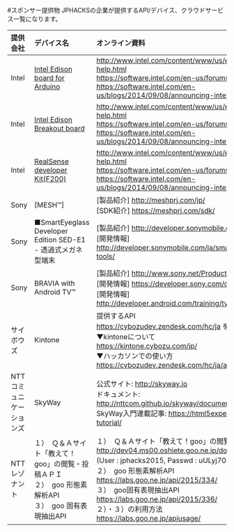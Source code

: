 #スポンサー提供物
JPHACKSの企業が提供するAPI/デバイス、クラウドサービス一覧になります。

| 提供会社 | デバイス名 | オンライン資料 |
|:-----------|:------------|:------------|
|Intel | [Intel Edison board for Arduino](http://edison-lab.jp/edison-arduino/) |http://www.intel.com/content/www/us/en/do-it-yourself/get-help.html<br>https://software.intel.com/en-us/forums/realsense<br>https://software.intel.com/en-us/blogs/2014/09/08/announcing-intel-iot-developer-kit|
|Intel |[Intel Edison Breakout board](http://edison-lab.jp/edison-breakout/)|http://www.intel.com/content/www/us/en/do-it-yourself/get-help.html<br>https://software.intel.com/en-us/forums/realsense<br>https://software.intel.com/en-us/blogs/2014/09/08/announcing-intel-iot-developer-kit|
|Intel |[RealSense developer Kit(F200)](http://click.intel.com/intel-realsense-developer-kit.html)|http://www.intel.com/content/www/us/en/do-it-yourself/get-help.html<br>https://software.intel.com/en-us/forums/realsense<br>https://software.intel.com/en-us/blogs/2014/09/08/announcing-intel-iot-developer-kit|
| Sony |[MESH™] | [製品紹介] http://meshprj.com/jp/<br>[SDK紹介] https://meshprj.com/sdk/ |
| Sony|■SmartEyeglass Developer Edition SED-E1 - 透過式メガネ型端末|[製品紹介] http://developer.sonymobile.com/ja/smarteyeglass/<br>[開発情報] http://developer.sonymobile.com/ja/smarteyeglass/developer-tools/|
| Sony |BRAVIA with Android TV™|[製品紹介] http://www.sony.net/Products/tv/androidtv/ja/<br>[開発情報] https://developer.sony.com/develop/tvs/android-tv/<br>[開発情報] http://developer.android.com/training/tv/start/index.html<br>|
| サイボウズ | Kintone |提供するAPI<br>https://cybozudev.zendesk.com/hc/ja を紹介する<br>▼kintoneについて<br>https://kintone.cybozu.com/jp/<br>▼ハッカソンでの使い方<br>https://cybozudev.zendesk.com/hc/ja/articles/205365464|
| NTTコミュニケーションズ | SkyWay | 公式サイト: http://skyway.io<br>ドキュメント: http://nttcom.github.io/skyway/documentation.html<br>SkyWay入門連載記事: https://html5experts.jp/series/skyway-tutorial/|
| NTTレゾナント | １）　Ｑ＆Ａサイト「教えて！goo」の閲覧・投稿ＡＰＩ<br>２）　goo 形態素解析API<br>３）　goo 固有表現抽出API | １）　Ｑ＆Ａサイト「教えて！goo」の閲覧・投稿ＡＰＩ<br>http://dev04.ms00.oshiete.goo.ne.jp/docs/oshietegoo_API.html<br>(User : jphacks2015, Passwd : uULyj70g ）<br>２）　goo 形態素解析API<br>https://labs.goo.ne.jp/api/2015/334/<br>３）　goo固有表現抽出API<br>https://labs.goo.ne.jp/api/2015/336/<br>２）・３）の利用方法<br>https://labs.goo.ne.jp/apiusage/<br>|
